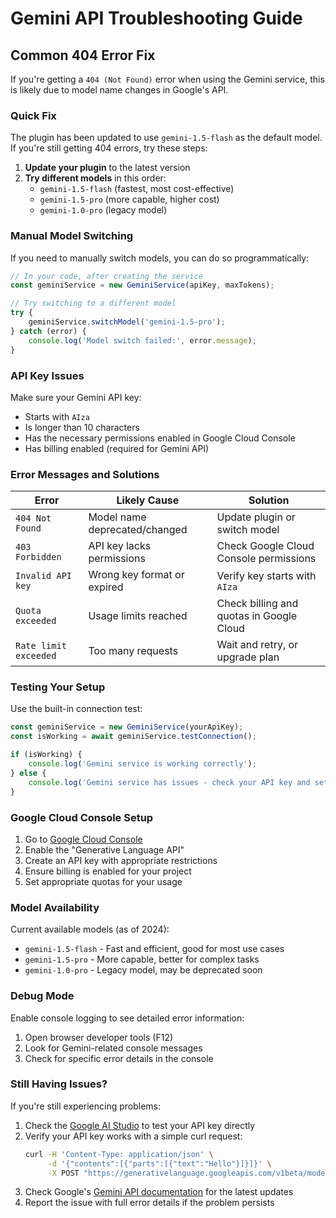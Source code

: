 # Gemini API Troubleshooting Guide

## Common 404 Error Fix

If you're getting a `404 (Not Found)` error when using the Gemini service, this is likely due to model name changes in Google's API.

### Quick Fix

The plugin has been updated to use `gemini-1.5-flash` as the default model. If you're still getting 404 errors, try these steps:

1. **Update your plugin** to the latest version
2. **Try different models** in this order:
   - `gemini-1.5-flash` (fastest, most cost-effective)
   - `gemini-1.5-pro` (more capable, higher cost)
   - `gemini-1.0-pro` (legacy model)

### Manual Model Switching

If you need to manually switch models, you can do so programmatically:

```typescript
// In your code, after creating the service
const geminiService = new GeminiService(apiKey, maxTokens);

// Try switching to a different model
try {
    geminiService.switchModel('gemini-1.5-pro');
} catch (error) {
    console.log('Model switch failed:', error.message);
}
```

### API Key Issues

Make sure your Gemini API key:
- Starts with `AIza`
- Is longer than 10 characters
- Has the necessary permissions enabled in Google Cloud Console
- Has billing enabled (required for Gemini API)

### Error Messages and Solutions

| Error | Likely Cause | Solution |
|-------|--------------|----------|
| `404 Not Found` | Model name deprecated/changed | Update plugin or switch model |
| `403 Forbidden` | API key lacks permissions | Check Google Cloud Console permissions |
| `Invalid API key` | Wrong key format or expired | Verify key starts with `AIza` |
| `Quota exceeded` | Usage limits reached | Check billing and quotas in Google Cloud |
| `Rate limit exceeded` | Too many requests | Wait and retry, or upgrade plan |

### Testing Your Setup

Use the built-in connection test:

```typescript
const geminiService = new GeminiService(yourApiKey);
const isWorking = await geminiService.testConnection();

if (isWorking) {
    console.log('Gemini service is working correctly');
} else {
    console.log('Gemini service has issues - check your API key and settings');
}
```

### Google Cloud Console Setup

1. Go to [Google Cloud Console](https://console.cloud.google.com/)
2. Enable the "Generative Language API"
3. Create an API key with appropriate restrictions
4. Ensure billing is enabled for your project
5. Set appropriate quotas for your usage

### Model Availability

Current available models (as of 2024):
- `gemini-1.5-flash` - Fast and efficient, good for most use cases
- `gemini-1.5-pro` - More capable, better for complex tasks
- `gemini-1.0-pro` - Legacy model, may be deprecated soon

### Debug Mode

Enable console logging to see detailed error information:
1. Open browser developer tools (F12)
2. Look for Gemini-related console messages
3. Check for specific error details in the console

### Still Having Issues?

If you're still experiencing problems:

1. Check the [Google AI Studio](https://makersuite.google.com/) to test your API key directly
2. Verify your API key works with a simple curl request:
   ```bash
   curl -H 'Content-Type: application/json' \
        -d '{"contents":[{"parts":[{"text":"Hello"}]}]}' \
        -X POST "https://generativelanguage.googleapis.com/v1beta/models/gemini-1.5-flash:generateContent?key=YOUR_API_KEY"
   ```
3. Check Google's [Gemini API documentation](https://ai.google.dev/docs) for the latest updates
4. Report the issue with full error details if the problem persists
